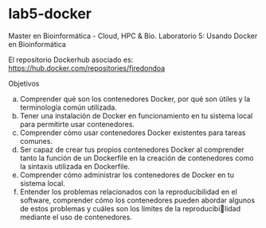 # lab5-docker
Master en Bioinformática - Cloud, HPC &amp; Bio. Laboratorio 5: Usando Docker en Bioinformática

El repositorio Dockerhub asociado es: https://hub.docker.com/repositories/fjredondoa 

Objetivos

<ol type="a">
  <li>Comprender qué son los contenedores Docker, por qué son útiles y la terminología común utilizada.</li>
  <li>Tener una instalación de Docker en funcionamiento en tu sistema local para permitirte usar contenedores.</li>
  <li>Comprender cómo usar contenedores Docker existentes para tareas comunes.</li>
  <li>Ser capaz de crear tus propios contenedores Docker al comprender tanto la función de un Dockerfile
en la creación de contenedores como la sintaxis utilizada en Dockerfile.</li>
  <li>Comprender cómo administrar los contenedores de Docker en tu sistema local.</li>
  <li>Entender los problemas relacionados con la reproducibilidad en el software, comprender cómo los
contenedores pueden abordar algunos de estos problemas y cuáles son los límites de la reproducibilidad mediante el uso de contenedores.</li>
</ol>
